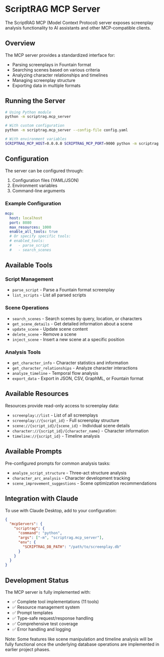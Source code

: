 # ScriptRAG MCP Server

The ScriptRAG MCP (Model Context Protocol) server exposes screenplay analysis
functionality to AI assistants and other MCP-compatible clients.

## Overview

The MCP server provides a standardized interface for:

- Parsing screenplays in Fountain format
- Searching scenes based on various criteria
- Analyzing character relationships and timelines
- Managing screenplay structure
- Exporting data in multiple formats

## Running the Server

```bash
# Using Python module
python -m scriptrag.mcp_server

# With custom configuration
python -m scriptrag.mcp_server --config-file config.yaml

# With environment variables
SCRIPTRAG_MCP_HOST=0.0.0.0 SCRIPTRAG_MCP_PORT=9000 python -m scriptrag.mcp_server
```

## Configuration

The server can be configured through:

1. Configuration files (YAML/JSON)
2. Environment variables
3. Command-line arguments

### Example Configuration

```yaml
mcp:
  host: localhost
  port: 8080
  max_resources: 1000
  enable_all_tools: true
  # Or specify specific tools:
  # enabled_tools:
  #   - parse_script
  #   - search_scenes
```

## Available Tools

### Script Management

- `parse_script` - Parse a Fountain format screenplay
- `list_scripts` - List all parsed scripts

### Scene Operations

- `search_scenes` - Search scenes by query, location, or characters
- `get_scene_details` - Get detailed information about a scene
- `update_scene` - Update scene content
- `delete_scene` - Remove a scene
- `inject_scene` - Insert a new scene at a specific position

### Analysis Tools

- `get_character_info` - Character statistics and information
- `get_character_relationships` - Analyze character interactions
- `analyze_timeline` - Temporal flow analysis
- `export_data` - Export in JSON, CSV, GraphML, or Fountain format

## Available Resources

Resources provide read-only access to screenplay data:

- `screenplay://list` - List of all screenplays
- `screenplay://{script_id}` - Full screenplay structure
- `scene://{script_id}/{scene_id}` - Individual scene details
- `character://{script_id}/{character_name}` - Character information
- `timeline://{script_id}` - Timeline analysis

## Available Prompts

Pre-configured prompts for common analysis tasks:

- `analyze_script_structure` - Three-act structure analysis
- `character_arc_analysis` - Character development tracking
- `scene_improvement_suggestions` - Scene optimization recommendations

## Integration with Claude

To use with Claude Desktop, add to your configuration:

```json
{
  "mcpServers": {
    "scriptrag": {
      "command": "python",
      "args": ["-m", "scriptrag.mcp_server"],
      "env": {
        "SCRIPTRAG_DB_PATH": "/path/to/screenplay.db"
      }
    }
  }
}
```

## Development Status

The MCP server is fully implemented with:

- ✅ Complete tool implementations (11 tools)
- ✅ Resource management system
- ✅ Prompt templates
- ✅ Type-safe request/response handling
- ✅ Comprehensive test coverage
- ✅ Error handling and logging

Note: Some features like scene manipulation and timeline analysis will be fully
functional once the underlying database operations are implemented in earlier
project phases.
